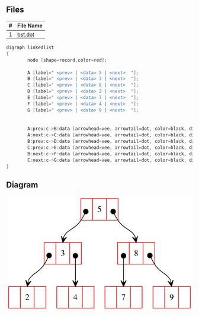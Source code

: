 ## Files
|   #   | File Name |
| ----- | --------- |
| 1 | [bst.dot](https://github.com/ACHarrison32/4883-SoftwareTools-Harrison/blob/main/Assignments/A04/bst.dot) |
```cpp
digraph linkedlist 
{        
        node [shape=record,color=red];
      
        A [label=" <prev> | <data> 5 | <next>  "];
        B [label=" <prev> | <data> 3 | <next>  "];
        C [label=" <prev> | <data> 8 | <next>  "];
        D [label=" <prev> | <data> 2 | <next>  "];
        E [label=" <prev> | <data> 7 | <next>  "];
        F [label=" <prev> | <data> 4 | <next>  "];
        G [label=" <prev> | <data> 9 | <next>  "];
        
        
        A:prev:c->B:data [arrowhead=vee, arrowtail=dot, color=black, dir=both, tailclip=false];
        A:next:c->C:data [arrowhead=vee, arrowtail=dot, color=black, dir=both, tailclip=false];
        B:prev:c->D:data [arrowhead=vee, arrowtail=dot, color=black, dir=both, tailclip=false];
        C:prev:c->E:data [arrowhead=vee, arrowtail=dot, color=black, dir=both, tailclip=false];
        B:next:c->F:data [arrowhead=vee, arrowtail=dot, color=black, dir=both, tailclip=false];
        C:next:c->G:data [arrowhead=vee, arrowtail=dot, color=black, dir=both, tailclip=false];
}    
```

## Diagram
<img src = "https://github.com/ACHarrison32/4883-SoftwareTools-Harrison/blob/main/Assignments/A04/graphviz.svg">
